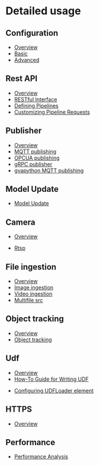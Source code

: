 # Detailed usage

## Configuration
-   [Overview](./configuration/Overview.md)
-   [Basic](./configuration/basic.md)
-   [Advanced](./configuration/advanced.md)

## Rest API
-   [Overview](./rest_api/Overview.md)
-   [RESTful Interface](./rest_api/restful_microservice_interfaces.md)
-   [Defining Pipelines](./rest_api/defining_pipelines.md)
-   [Customizing Pipeline Requests](./rest_api/customizing_pipeline_requests.md)

## Publisher
-   [Overview](./publisher/Overview.md)
-   [MQTT publishing](./publisher/eis_mqtt_publish_doc.md)
-   [OPCUA publishing](./publisher/opcua_publish_doc.md)
-   [gRPC publisher](./publisher/grpc_publish_doc.md)
-   [gvapython MQTT publishing](./publisher/gvapython_mqtt_publish.md)

## Model Update
-   [Model Update](./model_update/evam_model_update.md)

## Camera
-   [Overview](./camera/Overview.md)
<!-- -   [Generic plugin](./camera/generic_plugin_doc.md)
-   [GenICam GigE or USB3 Cameras](./camera/genicam.md)
-   [Basler](./camera/basler_doc.md) -->
-   [Rtsp](./camera/rtsp.md)
<!-- -   [USB v4l2](./camera/usb.md)
-   [Xiris](./camera/xiris.md) -->

## File ingestion
-   [Overview](./file_ingestion/Overview.md)
-   [Image ingestion](./file_ingestion/image_ingestion.md)
-   [Video ingestion](./file_ingestion/video_ingestion.md)
-   [Multifile src](./file_ingestion/multifilesrc_doc.md)

## Object tracking
-   [Overview](./object_tracking/Overview.md)
-   [Object tracking](./object_tracking/object_tracking.md)

## Udf
-   [Overview](./udf/Overview.md)
-   [How-To Guide for Writing UDF](./udf/UDF_writing_guide.md)
<!-- -   [Anomalib](./udf/anomalib_doc.md) -->
-   [Configuring UDFLoader element](./udf/configuring_udfloader.md)

## HTTPS
-   [Overview](./https/evam_https.md)

## Performance
-   [Performance Analysis](./performance/Processing-Latency.md)
